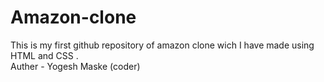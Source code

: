 # Amazon-clone
This is my first github repository of amazon clone wich  I have  made using HTML  and CSS .
<Br>
Auther - Yogesh Maske (coder)
